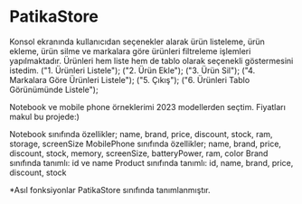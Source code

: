 # PatikaStore
Konsol ekranında kullanıcıdan seçenekler alarak ürün listeleme, ürün ekleme, ürün silme ve markalara göre ürünleri filtreleme işlemleri yapılmaktadır. 
Ürünleri hem liste hem de tablo olarak seçenekli göstermesini istedim.
("1. Ürünleri Listele");
("2. Ürün Ekle");
("3. Ürün Sil");
("4. Markalara Göre Ürünleri Listele");
("5. Çıkış");
("6. Ürünleri Tablo Görünümünde Listele");

Notebook ve mobile phone örneklerimi 2023 modellerden seçtim. Fiyatları makul bu projede:)

Notebook sınıfında özellikler; name, brand, price, discount, stock, ram, storage, screenSize
MobilePhone sınıfında özellikler; name, brand, price, discount, stock, memory, screenSize, batteryPower, ram, color
Brand sınıfında tanımlı: id ve name
Product sınıfında tanımlı: id, name, brand, price, discount, stock

*Asıl fonksiyonlar PatikaStore sınıfında tanımlanmıştır.
